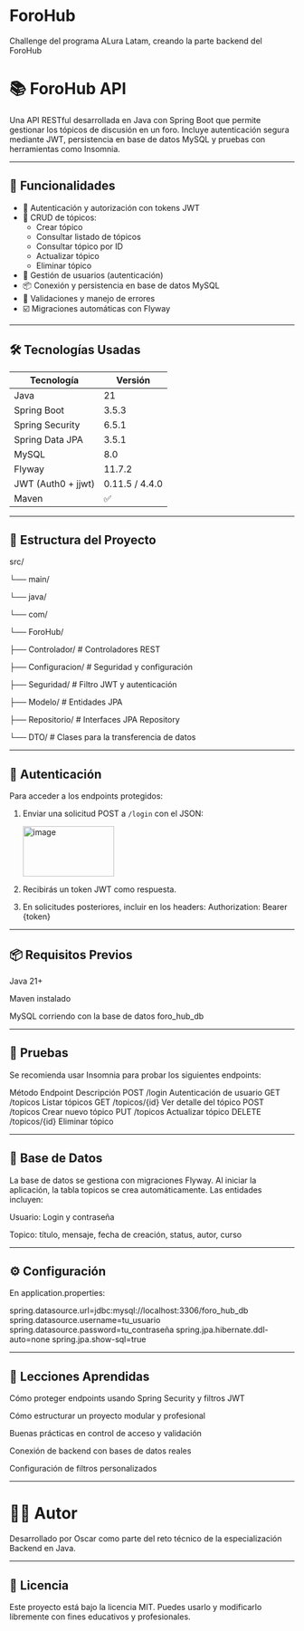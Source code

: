 # ForoHub
Challenge del programa ALura Latam, creando la parte backend del ForoHub

# 📚 ForoHub API

Una API RESTful desarrollada en Java con Spring Boot que permite gestionar los tópicos de discusión en un foro. Incluye autenticación segura mediante JWT, persistencia en base de datos MySQL y pruebas con herramientas como Insomnia.

---

## 🚀 Funcionalidades

- 🔐 Autenticación y autorización con tokens JWT
- 🧾 CRUD de tópicos:
  - Crear tópico
  - Consultar listado de tópicos
  - Consultar tópico por ID
  - Actualizar tópico
  - Eliminar tópico
- 👤 Gestión de usuarios (autenticación)
- 📦 Conexión y persistencia en base de datos MySQL
- 📜 Validaciones y manejo de errores
- ☑️ Migraciones automáticas con Flyway

---

## 🛠️ Tecnologías Usadas

| Tecnología           | Versión    |
|----------------------|------------|
| Java                 | 21         |
| Spring Boot          | 3.5.3      |
| Spring Security      | 6.5.1      |
| Spring Data JPA      | 3.5.1      |
| MySQL                | 8.0        |
| Flyway               | 11.7.2     |
| JWT (Auth0 + jjwt)   | 0.11.5 / 4.4.0 |
| Maven                | ✅         |

---

## 📁 Estructura del Proyecto

src/

└── main/

└── java/

└── com/

└── ForoHub/

├── Controlador/ # Controladores REST

├── Configuracion/ # Seguridad y configuración

├── Seguridad/ # Filtro JWT y autenticación

├── Modelo/ # Entidades JPA

├── Repositorio/ # Interfaces JPA Repository

└── DTO/ # Clases para la transferencia de datos

---

## 🔐 Autenticación

Para acceder a los endpoints protegidos:

1. Enviar una solicitud POST a `/login` con el JSON:


   <img width="161" height="89" alt="image" src="https://github.com/user-attachments/assets/5154caef-10fe-43e7-9b9f-bcd552a0a2dc" />


2. Recibirás un token JWT como respuesta.

3. En solicitudes posteriores, incluir en los headers: Authorization: Bearer {token}


---

## 📦 Requisitos Previos
Java 21+

Maven instalado

MySQL corriendo con la base de datos foro_hub_db

---

## 🧪 Pruebas
Se recomienda usar  Insomnia para probar los siguientes endpoints:

Método	Endpoint	Descripción
POST	/login	Autenticación de usuario
GET	/topicos	Listar tópicos
GET	/topicos/{id}	Ver detalle del tópico
POST	/topicos	Crear nuevo tópico
PUT	/topicos	Actualizar tópico
DELETE	/topicos/{id}	Eliminar tópico

---

## 🐘 Base de Datos
La base de datos se gestiona con migraciones Flyway. Al iniciar la aplicación, la tabla topicos se crea automáticamente. Las entidades incluyen:

Usuario: Login y contraseña

Topico: título, mensaje, fecha de creación, status, autor, curso

---

## ⚙️ Configuración
En application.properties:

spring.datasource.url=jdbc:mysql://localhost:3306/foro_hub_db
spring.datasource.username=tu_usuario
spring.datasource.password=tu_contraseña
spring.jpa.hibernate.ddl-auto=none
spring.jpa.show-sql=true

---

## 🧠 Lecciones Aprendidas
Cómo proteger endpoints usando Spring Security y filtros JWT

Cómo estructurar un proyecto modular y profesional

Buenas prácticas en control de acceso y validación

Conexión de backend con bases de datos reales

Configuración de filtros personalizados

---

# 👨‍💻 Autor
Desarrollado por Oscar como parte del reto técnico de la especialización Backend en Java.

--- 
## 📄 Licencia
Este proyecto está bajo la licencia MIT. Puedes usarlo y modificarlo libremente con fines educativos y profesionales.

